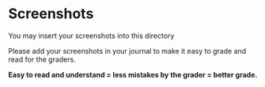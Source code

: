 # Screenshots

You may insert your screenshots into this directory

Please add your screenshots in your journal to make it easy to grade and read for the graders.

**Easy to read and understand = less mistakes by the grader = better grade.**
